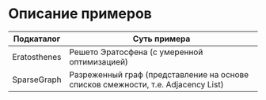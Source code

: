 # Описание примеров

| Подкаталог   | Суть примера                                                                      |
| ------------ | --------------------------------------------------------------------------------- |
| Eratosthenes | Решето Эратосфена (с умеренной оптимизацией)                                      |
| SparseGraph  | Разреженный граф (представление на основе списков смежности, т.е. Adjacency List) |
